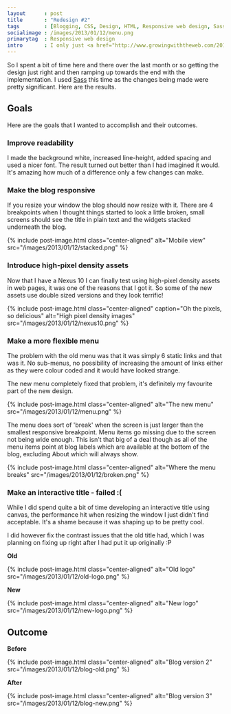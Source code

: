 ```yaml
---
layout      : post
title       : "Redesign #2"
tags        : [Blogging, CSS, Design, HTML, Responsive web design, Sass]
socialimage : /images/2013/01/12/menu.png
primarytag  : Responsive web design
intro       : I only just <a href="http://www.growingwiththeweb.com/2012/09/new-design.html">redesigned the blog back in September</a>, but something has been bugging me since around a week after I did it. The readability completely sucked, I found myself preferring Google Reader or the Blogger backend over reading from the blog itself! Not good...
---
```


So I spent a bit of time here and there over the last month or so getting the design just right and then ramping up towards the end with the implementation. I used [Sass][2] this time as the changes being made were pretty significant. Here are the results.



## Goals

Here are the goals that I wanted to accomplish and their outcomes.

### Improve readability

I made the background white, increased line-height, added spacing and used a nicer font. The result turned out better than I had imagined it would. It's amazing how much of a difference only a few changes can make.

### Make the blog responsive

If you resize your window the blog should now resize with it. There are 4 breakpoints when I thought things started to look a little broken, small screens should see the title in plain text and the widgets stacked underneath the blog.

{% include post-image.html class="center-aligned" alt="Mobile view" src="/images/2013/01/12/stacked.png" %}

### Introduce high-pixel density assets

Now that I have a Nexus 10 I can finally test using high-pixel density assets in web pages, it was one of the reasons that I got it. So some of the new assets use double sized versions and they look terrific!

{% include post-image.html class="center-aligned" caption="Oh the pixels, so delicious" alt="High pixel density images" src="/images/2013/01/12/nexus10.png" %}

### Make a more flexible menu

The problem with the old menu was that it was simply 6 static links and that was it. No sub-menus, no possibility of increasing the amount of links either as they were colour coded and it would have looked strange.

The new menu completely fixed that problem, it's definitely my favourite part of the new design.

{% include post-image.html class="center-aligned" alt="The new menu" src="/images/2013/01/12/menu.png" %}

The menu does sort of 'break' when the screen is just larger than the smallest responsive breakpoint. Menu items go missing due to the screen not being wide enough. This isn't that big of a deal though as all of the menu items point at blog labels which are available at the bottom of the blog, excluding About which will always show.

{% include post-image.html class="center-aligned" alt="Where the menu breaks" src="/images/2013/01/12/broken.png" %}

### Make an interactive title - failed :(

While I did spend quite a bit of time developing an interactive title using canvas, the performance hit when resizing the window I just didn't find acceptable. It's a shame because it was shaping up to be pretty cool.

I did however fix the contrast issues that the old title had, which I was planning on fixing up right after I had put it up originally :P

**Old**

{% include post-image.html class="center-aligned" alt="Old logo" src="/images/2013/01/12/old-logo.png" %}

**New**

{% include post-image.html class="center-aligned" alt="New logo" src="/images/2013/01/12/new-logo.png" %}



## Outcome

**Before**

{% include post-image.html class="center-aligned" alt="Blog version 2" src="/images/2013/01/12/blog-old.png" %}

**After**

{% include post-image.html class="center-aligned" alt="Blog version 3" src="/images/2013/01/12/blog-new.png" %}



[2]: {{site.baseurl}}/2012/04/sass-syntactically-awesome-stylesheets.html